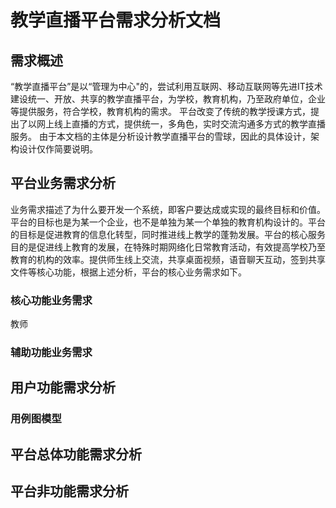 <!--
 * @Author: Albert Wang
 * @LastEditors: Albert Wang
 * @Date: 2021-09-24 15:42:36
 * @LastEditTime: 2021-10-09 09:58:44
 * @Description:LiveStream‘s request analysis document
 * @FilePath: \\LiveStream\\Api\\需求分析文档.md
 * @Copyright Notice:  2021 Albert Wang 王子睿.All Rights Reserved.
-->

# 教学直播平台需求分析文档

## 需求概述

“教学直播平台”是以“管理为中心"的，尝试利用互联网、移动互联网等先进IT技术建设统一、开放、共享的教学直播平台，为学校，教育机构，乃至政府单位，企业等提供服务，符合学校，教育机构的需求。
平台改变了传统的教学授课方式，提出了以网上线上直播的方式，提供统一，多角色，实时交流沟通多方式的教学直播服务。
由于本文档的主体是分析设计教学直播平台的雪球，因此的具体设计，架构设计仅作简要说明。

## 平台业务需求分析

业务需求描述了为什么要开发一个系统，即客户要达成或实现的最终目标和价值。平台的目标也是为某一个企业，也不是单独为某一个单独的教育机构设计的。平台的目标是促进教育的信息化转型，同时推进线上教学的蓬勃发展。平台的核心服务目的是促进线上教育的发展，在特殊时期网络化日常教育活动，有效提高学校乃至教育的机构的效率。提供师生线上交流，共享桌面视频，语音聊天互动，签到共享文件等核心功能，根据上述分析，平台的核心业务需求如下。

### 核心功能业务需求

教师

### 辅助功能业务需求

## 用户功能需求分析

### 用例图模型

## 平台总体功能需求分析

## 平台非功能需求分析
